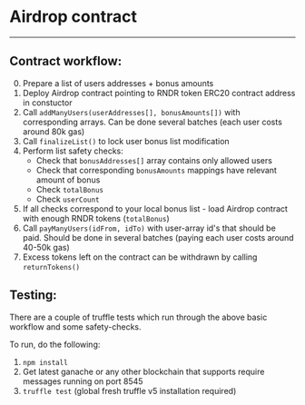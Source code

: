 # Airdrop contract

---

## Contract workflow:

  0. Prepare a list of users addresses + bonus amounts
  1. Deploy Airdrop contract pointing to RNDR token ERC20 contract address in constuctor
  2. Call `addManyUsers(userAddresses[], bonusAmounts[])` with corresponding arrays. Can be done several batches (each user costs around 80k gas)
  3. Call `finalizeList()` to lock user bonus list modification
  4. Perform list safety checks:
      * Check that `bonusAddresses[]` array contains only allowed users
      * Check that corresponding `bonusAmounts` mappings have relevant amount of bonus
      * Check `totalBonus`
      * Check `userCount`
  5. If all checks correspond to your local bonus list - load Airdrop contract with enough RNDR tokens (`totalBonus`)
  6. Call `payManyUsers(idFrom, idTo)` with user-array id's that should be paid. Should be done in several batches (paying each user costs around 40-50k gas)
  7. Excess tokens left on the contract can be withdrawn by calling `returnTokens()`


## Testing:

  There are a couple of truffle tests which run through the above basic workflow and some safety-checks.

  To run, do the following:
  1. `npm install`
  2. Get latest ganache or any other blockchain that supports require messages running on port 8545
  3. `truffle test` (global fresh truffle v5 installation required)